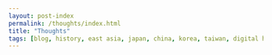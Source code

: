 ```yaml
---
layout: post-index 
permalink: /thoughts/index.html
title: "Thoughts"
tags: [blog, history, east asia, japan, china, korea, taiwan, digital humanities, norway, scandinavia]
---
```


